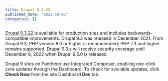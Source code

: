 ```yaml
---
title: Drupal 9.3.22
published_date: "2022-10-01"
categories: []
---
```

[Drupal 9.3.22](https://www.drupal.org/project/drupal/releases/9.3.21) is available for production sites and includes backwards-compatible improvements. Drupal 9.3 was released in December 2021. From Drupal 9.3, PHP version 8.0 or higher is recommended; PHP 7.3 and higher remains supported. Drupal 9.3.x will receive security coverage until December 8, 2022 when Drupal 9.5.0 is released.

Drupal 9 sites on Pantheon use Integrated Composer, enabling one-click core updates through the Dashboard. To check for available updates, click **Check Now** from the site Dashboard **Dev** tab.
